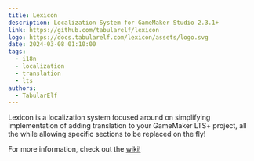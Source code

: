 ```yaml
---
title: Lexicon
description: Localization System for GameMaker Studio 2.3.1+
link: https://github.com/tabularelf/lexicon
logo: https://docs.tabularelf.com/lexicon/assets/logo.svg
date: 2024-03-08 01:10:00
tags:
  - i18n
  - localization
  - translation
  - lts
authors:
  - TabularElf
---
```


Lexicon is a localization system focused around on simplifying implementation of adding translation to your GameMaker LTS+ project, all the while allowing specific sections to be replaced on the fly!

For more information, check out the [wiki!](https://docs.tabularelf.com/Lexicon)